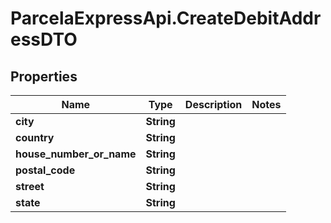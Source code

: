 # ParcelaExpressApi.CreateDebitAddressDTO

## Properties

Name | Type | Description | Notes
------------ | ------------- | ------------- | -------------
**city** | **String** |  | 
**country** | **String** |  | 
**house_number_or_name** | **String** |  | 
**postal_code** | **String** |  | 
**street** | **String** |  | 
**state** | **String** |  | 


